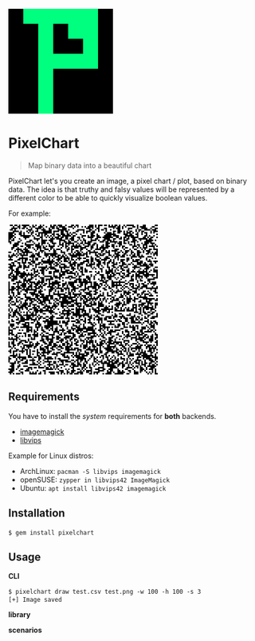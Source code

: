 ![](docs/images/logo.png)

# PixelChart

> Map binary data into a beautiful chart

PixelChart let's you create an image, a pixel chart / plot, based on binary data.
The idea is that truthy and falsy values will be represented by a different color
to be able to  quickly visualize boolean values.

For example:

![](docs/images/default.png)

## Requirements

You have to install the _system_ requirements for **both** backends.

- [imagemagick](https://imagemagick.org/)
- [libvips](https://libvips.github.io/libvips/)

Example for Linux distros:

- ArchLinux: `pacman -S libvips imagemagick`
- openSUSE: `zypper in libvips42 ImageMagick`
- Ubuntu: `apt install libvips42 imagemagick`

## Installation

```
$ gem install pixelchart
```

## Usage

**CLI**

```
$ pixelchart draw test.csv test.png -w 100 -h 100 -s 3
[+] Image saved
```
**library**

**scenarios**

